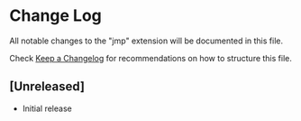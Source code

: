 # Change Log

All notable changes to the "jmp" extension will be documented in this file.

Check [Keep a Changelog](http://keepachangelog.com/) for recommendations on how to structure this file.

## [Unreleased]

- Initial release